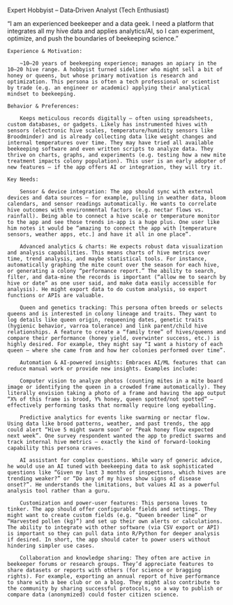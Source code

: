 Expert Hobbyist – Data‑Driven Analyst (Tech Enthusiast)

“I am an experienced beekeeper and a data geek. I need a platform that integrates all my hive data and applies analytics/AI, so I can experiment, optimize, and push the boundaries of beekeeping science.”

    Experience & Motivation: 
    
        ~10–20 years of beekeeping experience; manages an apiary in the 10–20 hive range. A hobbyist turned sideliner who might sell a bit of honey or queens, but whose primary motivation is research and optimization. This persona is often a tech professional or scientist by trade (e.g. an engineer or academic) applying their analytical mindset to beekeeping.

    Behavior & Preferences: 
    
        Keeps meticulous records digitally – often using spreadsheets, custom databases, or gadgets. Likely has instrumented hives with sensors (electronic hive scales, temperature/humidity sensors like Broodminder) and is already collecting data like weight changes and internal temperatures over time. They may have tried all available beekeeping software and even written scripts to analyze data. They thrive on charts, graphs, and experiments (e.g. testing how a new mite treatment impacts colony population). This user is an early adopter of new features – if the app offers AI or integration, they will try it.

    Key Needs:

        Sensor & device integration: The app should sync with external devices and data sources – for example, pulling in weather data, bloom calendars, and sensor readings automatically. He wants to correlate hive outcomes with environmental factors (e.g. nectar flows vs. rainfall). Being able to connect a hive scale or temperature monitor to the app and see those trends in-app is a huge plus. One user like him notes it would be “amazing to connect the app with [temperature sensors, weather apps, etc.] and have it all in one place”.

        Advanced analytics & charts: He expects robust data visualization and analysis capabilities. This means charts of hive metrics over time, trend analysis, and maybe statistical tools. For instance, automatically graphing the mite count over the season for each hive, or generating a colony “performance report.” The ability to search, filter, and data-mine the records is important (“allow me to search by hive or date” as one user said, and make data easily accessible for analysis). He might export data to do custom analysis, so export functions or APIs are valuable.

        Queen and genetics tracking: This persona often breeds or selects queens and is interested in colony lineage and traits. They want to log details like queen origin, requeening dates, genetic traits (hygienic behavior, varroa tolerance) and link parent/child hive relationships. A feature to create a “family tree” of hives/queens and compare their performance (honey yield, overwinter success, etc.) is highly desired. For example, they might say “I want a history of each queen – where she came from and how her colonies performed over time”.

        Automation & AI-powered insights: Embraces AI/ML features that can reduce manual work or provide new insights. Examples include:

        Computer vision to analyze photos (counting mites in a mite board image or identifying the queen in a crowded frame automatically). They literally envision taking a photo of a frame and having the app output “X% of this frame is brood, Y% honey, queen spotted/not spotted” – effectively performing tasks that normally require long eyeballing.

        Predictive analytics for events like swarming or nectar flow. Using data like brood patterns, weather, and past trends, the app could alert “Hive 5 might swarm soon” or “Peak honey flow expected next week”. One survey respondent wanted the app to predict swarms and track internal hive metrics – exactly the kind of forward-looking capability this persona craves.

        AI assistant for complex questions. While wary of generic advice, he would use an AI tuned with beekeeping data to ask sophisticated questions like “Given my last 3 months of inspections, which hives are trending weaker?” or “Do any of my hives show signs of disease onset?”. He understands the limitations, but values AI as a powerful analysis tool rather than a guru.

        Customization and power-user features: This persona loves to tinker. The app should offer configurable fields and settings. They might want to create custom fields (e.g. “Queen breeder line” or “Harvested pollen (kg)”) and set up their own alerts or calculations. The ability to integrate with other software (via CSV export or API) is important so they can pull data into R/Python for deeper analysis if desired. In short, the app should cater to power users without hindering simpler use cases.

        Collaboration and knowledge sharing: They often are active in beekeeper forums or research groups. They’d appreciate features to share datasets or reports with others (for science or bragging rights). For example, exporting an annual report of hive performance to share with a bee club or on a blog. They might also contribute to the community by sharing successful protocols, so a way to publish or compare data (anonymized) could foster citizen science.